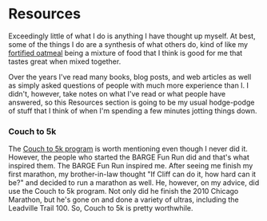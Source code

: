 # Resources

Exceedingly little of what I do is anything I have thought up myself.
At best, some of the things I do are a synthesis of what others do,
kind of like my [fortified
oatmeal](https://github.com/ctm/diet/blob/master/recipes/fortified_oatmeal.txt)
being a mixture of food that I think is good for me that tastes great
when mixed together.

Over the years I've read many books, blog posts, and web articles as
well as simply asked questions of people with much more experience
than I.  I didn't, however, take notes on what I've read or what
people have answered, so this Resources section is going to be my
usual hodge-podge of stuff that I think of when I'm spending a few
minutes jotting things down.

### Couch to 5k

The [Couch to 5k
program](https://marathonhandbook.com/couch-to-5k-training-plan/) is
worth mentioning even though I never did it. However, the people who
started the BARGE Fun Run did and that's what inspired them.  The
BARGE Fun Run inspired me.  After seeing me finish my first marathon,
my brother-in-law thought "If Cliff can do it, how hard can it be?"
and decided to run a marathon as well.  He, however, on my advice, did
use the Couch to 5k program.  Not only did he finish the 2010 Chicago
Marathon, but he's gone on and done a variety of ultras, including the
Leadville Trail 100.  So, Couch to 5k is pretty worthwhile.
